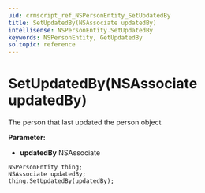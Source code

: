 ```yaml
---
uid: crmscript_ref_NSPersonEntity_SetUpdatedBy
title: SetUpdatedBy(NSAssociate updatedBy)
intellisense: NSPersonEntity.SetUpdatedBy
keywords: NSPersonEntity, GetUpdatedBy
so.topic: reference
---
```


# SetUpdatedBy(NSAssociate updatedBy)

The person that last updated the person object

**Parameter:** 
* **updatedBy** NSAssociate

```crmscript
NSPersonEntity thing;
NSAssociate updatedBy;
thing.SetUpdatedBy(updatedBy);
```

